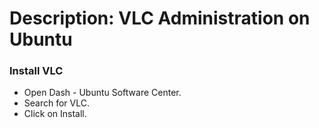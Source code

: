 # Description: VLC Administration on Ubuntu

### Install VLC
- Open Dash - Ubuntu Software Center.
- Search for VLC.
- Click on Install.
